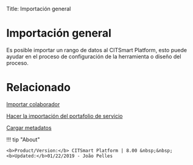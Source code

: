 Title: Importación general
# Importación general

Es posible importar un rango de datos al CITSmart Platform, esto puede ayudar en el proceso de configuración de la herramienta o diseño del proceso.



# Relacionado

[Importar colaborador][1]

[Hacer la importación del portafolio de servicio][2]

[Cargar metadatos][3]

[1]:/es-es/citsmart-platform-8/platform-administration/data-and-import/employee-import.html
[2]:/es-es/citsmart-platform-8/platform-administration/data-and-import/portfolio-import-service-portfolio.html
[3]:/es-es/citsmart-platform-8/platform-administration/data-and-import/metadata-load.html

!!! tip "About"

    <b>Product/Version:</b> CITSmart Platform | 8.00 &nbsp;&nbsp;
    <b>Updated:</b>01/22/2019 - João Pelles  
	

